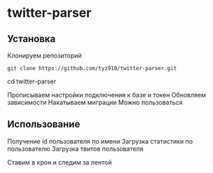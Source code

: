 twitter-parser
==============

Установка
-----------------------

Клонируем репозиторий

	git clone https://github.com/tyz910/twitter-parser.git
  cd twitter-parser

Прописываем настройки подключения к базе и токен
Обновляем зависимости
Накатываем миграции
Можно пользоваться

Использование
-----------------------
Получение id пользователя по имени
Загрузка статистики по пользователю
Загрузка твитов пользователя

Ставим в крон и следим за лентой
